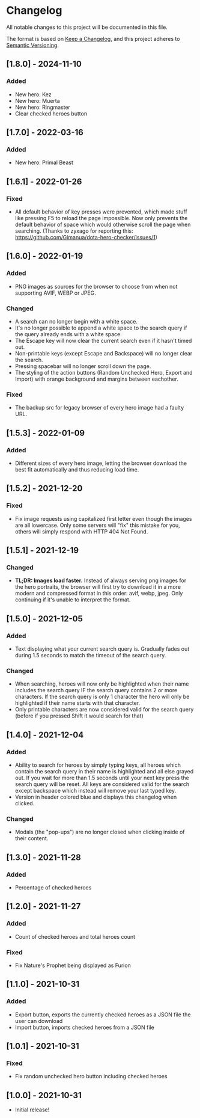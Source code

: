 # Changelog
All notable changes to this project will be documented in this file.

The format is based on [Keep a Changelog](https://keepachangelog.com/en/1.0.0/),
and this project adheres to [Semantic Versioning](https://semver.org/spec/v2.0.0.html).

## [1.8.0] - 2024-11-10
### Added
- New hero: Kez
- New hero: Muerta
- New hero: Ringmaster
- Clear checked heroes button

## [1.7.0] - 2022-03-16
### Added
- New hero: Primal Beast

## [1.6.1] - 2022-01-26
### Fixed
- All default behavior of key presses were prevented, which made stuff like pressing F5 to reload the page impossible. Now only prevents the default behavior of space which would otherwise scroll the page when searching. (Thanks to zyxago for reporting this: https://github.com/Gimanua/dota-hero-checker/issues/1)

## [1.6.0] - 2022-01-19
### Added
- PNG images as sources for the browser to choose from when not supporting AVIF, WEBP or JPEG.

### Changed
- A search can no longer begin with a white space.
- It's no longer possible to append a white space to the search query if the query already ends with a white space.
- The Escape key will now clear the current search even if it hasn't timed out.
- Non-printable keys (except Escape and Backspace) will no longer clear the search.
- Pressing spacebar will no longer scroll down the page.
- The styling of the action buttons (Random Unchecked Hero, Export and Import) with orange background and margins between eachother.

### Fixed
- The backup src for legacy browser of every hero image had a faulty URL.

## [1.5.3] - 2022-01-09
### Added
- Different sizes of every hero image, letting the browser download the best fit automatically and thus reducing load time.

## [1.5.2] - 2021-12-20
### Fixed
- Fix image requests using capitalized first letter even though the images are all lowercase. Only some servers will "fix" this mistake for you, others will simply respond with HTTP 404 Not Found.

## [1.5.1] - 2021-12-19
### Changed
- **TL;DR: Images load faster.** Instead of always serving png images for the hero portraits, the browser will first try to download it in a more modern and compressed format in this order: avif, webp, jpeg. Only continuing if it's unable to interpret the format. 

## [1.5.0] - 2021-12-05
### Added
- Text displaying what your current search query is. Gradually fades out during 1.5 seconds to match the timeout of the search query.

### Changed
- When searching, heroes will now only be highlighted when their name includes the search query IF the search query contains 2 or more characters. If the search query is only 1 character the hero will only be highlighted if their name starts with that character.
- Only printable characters are now considered valid for the search query (before if you pressed Shift it would search for that)

## [1.4.0] - 2021-12-04
### Added
- Ability to search for heroes by simply typing keys, all heroes which contain the search query in their name is highlighted
and all else grayed out.
If you wait for more than 1.5 seconds until your next key press the search query will be reset.
All keys are considered valid for the search except backspace which instead will remove your last typed key.
- Version in header colored blue and displays this changelog when clicked.

### Changed
- Modals (the "pop-ups") are no longer closed when clicking inside of their content.

## [1.3.0] - 2021-11-28
### Added
- Percentage of checked heroes

## [1.2.0] - 2021-11-27
### Added
- Count of checked heroes and total heroes count

### Fixed
- Fix Nature's Prophet being displayed as Furion

## [1.1.0] - 2021-10-31
### Added
- Export button, exports the currently checked heroes as a JSON file the user can download
- Import button, imports checked heroes from a JSON file

## [1.0.1] - 2021-10-31
### Fixed
- Fix random unchecked hero button including checked heroes

## [1.0.0] - 2021-10-31
- Initial release!
